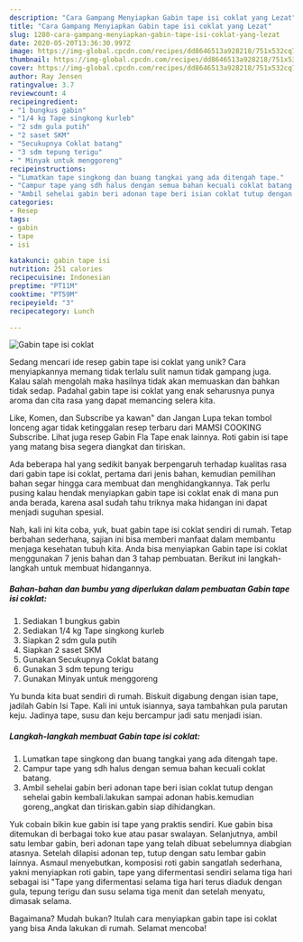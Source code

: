 ```yaml
---
description: "Cara Gampang Menyiapkan Gabin tape isi coklat yang Lezat"
title: "Cara Gampang Menyiapkan Gabin tape isi coklat yang Lezat"
slug: 1280-cara-gampang-menyiapkan-gabin-tape-isi-coklat-yang-lezat
date: 2020-05-20T13:36:30.997Z
image: https://img-global.cpcdn.com/recipes/dd8646513a928218/751x532cq70/gabin-tape-isi-coklat-foto-resep-utama.jpg
thumbnail: https://img-global.cpcdn.com/recipes/dd8646513a928218/751x532cq70/gabin-tape-isi-coklat-foto-resep-utama.jpg
cover: https://img-global.cpcdn.com/recipes/dd8646513a928218/751x532cq70/gabin-tape-isi-coklat-foto-resep-utama.jpg
author: Ray Jensen
ratingvalue: 3.7
reviewcount: 4
recipeingredient:
- "1 bungkus gabin"
- "1/4 kg Tape singkong kurleb"
- "2 sdm gula putih"
- "2 saset SKM"
- "Secukupnya Coklat batang"
- "3 sdm tepung terigu"
- " Minyak untuk menggoreng"
recipeinstructions:
- "Lumatkan tape singkong dan buang tangkai yang ada ditengah tape."
- "Campur tape yang sdh halus dengan semua bahan kecuali coklat batang."
- "Ambil sehelai gabin beri adonan tape beri isian coklat tutup dengan sehelai gabin kembali.lakukan sampai adonan habis.kemudian goreng,,angkat dan tiriskan.gabin siap dihidangkan."
categories:
- Resep
tags:
- gabin
- tape
- isi

katakunci: gabin tape isi 
nutrition: 251 calories
recipecuisine: Indonesian
preptime: "PT11M"
cooktime: "PT59M"
recipeyield: "3"
recipecategory: Lunch

---
```



![Gabin tape isi coklat](https://img-global.cpcdn.com/recipes/dd8646513a928218/751x532cq70/gabin-tape-isi-coklat-foto-resep-utama.jpg)

Sedang mencari ide resep gabin tape isi coklat yang unik? Cara menyiapkannya memang tidak terlalu sulit namun tidak gampang juga. Kalau salah mengolah maka hasilnya tidak akan memuaskan dan bahkan tidak sedap. Padahal gabin tape isi coklat yang enak seharusnya punya aroma dan cita rasa yang dapat memancing selera kita.

Like, Komen, dan Subscribe ya kawan&#34; dan Jangan Lupa tekan tombol lonceng agar tidak ketinggalan resep terbaru dari MAMSI COOKING Subscribe. Lihat juga resep Gabin Fla Tape enak lainnya. Roti gabin isi tape yang matang bisa segera diangkat dan tiriskan.

Ada beberapa hal yang sedikit banyak berpengaruh terhadap kualitas rasa dari gabin tape isi coklat, pertama dari jenis bahan, kemudian pemilihan bahan segar hingga cara membuat dan menghidangkannya. Tak perlu pusing kalau hendak menyiapkan gabin tape isi coklat enak di mana pun anda berada, karena asal sudah tahu triknya maka hidangan ini dapat menjadi suguhan spesial.


Nah, kali ini kita coba, yuk, buat gabin tape isi coklat sendiri di rumah. Tetap berbahan sederhana, sajian ini bisa memberi manfaat dalam membantu menjaga kesehatan tubuh kita. Anda bisa menyiapkan Gabin tape isi coklat menggunakan 7 jenis bahan dan 3 tahap pembuatan. Berikut ini langkah-langkah untuk membuat hidangannya.

<!--inarticleads1-->

##### Bahan-bahan dan bumbu yang diperlukan dalam pembuatan Gabin tape isi coklat:

1. Sediakan 1 bungkus gabin
1. Sediakan 1/4 kg Tape singkong kurleb
1. Siapkan 2 sdm gula putih
1. Siapkan 2 saset SKM
1. Gunakan Secukupnya Coklat batang
1. Gunakan 3 sdm tepung terigu
1. Gunakan  Minyak untuk menggoreng


Yu bunda kita buat sendiri di rumah. Biskuit digabung dengan isian tape, jadilah Gabin Isi Tape. Kali ini untuk isiannya, saya tambahkan pula parutan keju. Jadinya tape, susu dan keju bercampur jadi satu menjadi isian. 

<!--inarticleads2-->

##### Langkah-langkah membuat Gabin tape isi coklat:

1. Lumatkan tape singkong dan buang tangkai yang ada ditengah tape.
1. Campur tape yang sdh halus dengan semua bahan kecuali coklat batang.
1. Ambil sehelai gabin beri adonan tape beri isian coklat tutup dengan sehelai gabin kembali.lakukan sampai adonan habis.kemudian goreng,,angkat dan tiriskan.gabin siap dihidangkan.


Yuk cobain bikin kue gabin isi tape yang praktis sendiri. Kue gabin bisa ditemukan di berbagai toko kue atau pasar swalayan. Selanjutnya, ambil satu lembar gabin, beri adonan tape yang telah dibuat sebelumnya diabgian atasnya. Setelah dilapisi adonan tep, tutup dengan satu lembar gabin lainnya. Asmaul menyebutkan, komposisi roti gabin sangatlah sederhana, yakni menyiapkan roti gabin, tape yang difermentasi sendiri selama tiga hari sebagai isi &#34;Tape yang difermentasi selama tiga hari terus diaduk dengan gula, tepung terigu dan susu selama tiga menit dan setelah menyatu, dimasak selama. 

Bagaimana? Mudah bukan? Itulah cara menyiapkan gabin tape isi coklat yang bisa Anda lakukan di rumah. Selamat mencoba!
